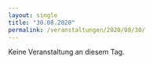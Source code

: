 ```yaml
---
layout: single
title: "30.08.2020"
permalink: /veranstaltungen/2020/08/30/
---
```


Keine Veranstaltung an diesem Tag.
